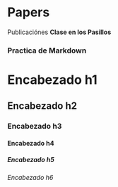 # Papers
Publicaciónes
**Clase en los Pasillos**
### Practica de Markdown ###

# Encabezado h1 
## Encabezado h2
### Encabezado h3
#### Encabezado h4
##### Encabezado h5
###### Encabezado h6
